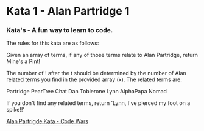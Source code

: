 # Kata 1 - Alan Partridge 1
### Kata's - A fun way to learn to code.

The rules for this kata are as follows:

Given an array of terms, if any of those terms relate to Alan Partridge, return Mine's a Pint!

The number of ! after the t should be determined by the number of Alan related terms you find in the provided array (x). The related terms are:

Partridge
PearTree
Chat
Dan
Toblerone
Lynn
AlphaPapa
Nomad

If you don't find any related terms, return 'Lynn, I've pierced my foot on a spike!!'

[Alan Partrigde Kata - Code Wars](https://www.codewars.com/kata/alan-partridge-i-partridge-watch/javascript)